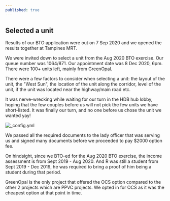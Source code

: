 ```yaml
---
published: true
---
```

## Selected a unit

Results of our BTO application were out on 7 Sep 2020 and we opened the results together at Tampines MRT.

We were invited down to select a unit from the Aug 2020 BTO exercise. Our queue number was 1064/871. Our appointment date was 8 Dec 2020, 6pm. There were 100+ units left, mainly from GreenOpal.

There were a few factors to consider when selecting a unit: the layout of the unit, the "West Sun", the location of the unit along the corridor, level of the unit, if the unit was located near the highway/main road etc.

It was nerve-wrecking while waiting for our turn in the HDB hub lobby, hoping that the few couples before us will not pick the few units we have short-listed. It was finally our turn, and no one before us chose the unit we wanted yay! 

![_config.yml]({{site.baseurl}}/images/hdb1.jpeg)

We passed all the required documents to the lady officer that was serving us and signed many documents before we proceeded to pay $2000 option fee.

On hindsight, since we BTO-ed for the Aug 2020 BTO exercise, the income assessment is from Sept 2019 - Aug 2020. And R was still a student from Sept 2019 - Dec 2019, he was required to bring a proof of him being a student during that period.

GreenOpal is the only project that offered the OCS option compared to the other 2 projects which are PPVC projects. We opted in for OCS as it was the cheapest option at that point in time.
